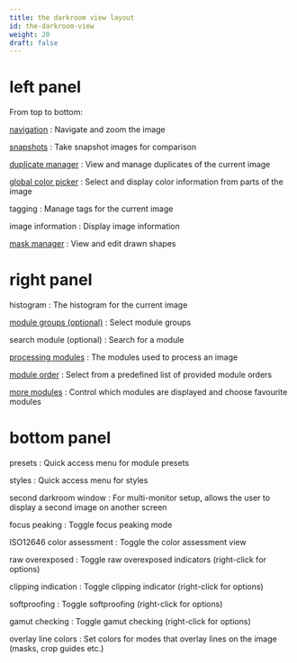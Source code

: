 ```yaml
---
title: the darkroom view layout
id: the-darkroom-view
weight: 20
draft: false
---
```


# left panel

From top to bottom:

[navigation](../module-reference/utility-modules/darkroom/navigation.md)
: Navigate and zoom the image

[snapshots](../module-reference/utility-modules/darkroom/snapshots.md)
: Take snapshot images for comparison

[duplicate manager](../module-reference/utility-modules/darkroom/duplicate-manager.md)
: View and manage duplicates of the current image

[global color picker](../module-reference/utility-modules/darkroom/global-color-picker.md)
: Select and display color information from parts of the image

tagging
: Manage tags for the current image

image information
: Display image information

[mask manager](../module-reference/utility-modules/darkroom/mask-manager.md)
: View and edit drawn shapes

# right panel

histogram
: The histogram for the current image

[module groups (optional)](../module-reference/utility-modules/darkroom/module-groups.md)
: Select module groups

search module (optional)
: Search for a module

[processing modules](../module-reference/processing-modules/_index.md)
: The modules used to process an image

[module order](../module-reference/utility-modules/darkroom/module-groups.md)
: Select from a predefined list of provided module orders

[more modules](../module-reference/utility-modules/darkroom/more-modules.md)
: Control which modules are displayed and choose favourite modules

# bottom panel

presets
: Quick access menu for module presets

styles
: Quick access menu for styles

second darkroom window
: For multi-monitor setup, allows the user to display a second image on another screen

focus peaking
: Toggle focus peaking mode

ISO12646 color assessment
: Toggle the color assessment view

raw overexposed
: Toggle raw overexposed indicators (right-click for options)

clipping indication
: Toggle clipping indicator (right-click for options)

softproofing
: Toggle softproofing (right-click for options)

gamut checking
: Toggle gamut checking (right-click for options)

overlay line colors
: Set colors for modes that overlay lines on the image (masks, crop guides etc.)
